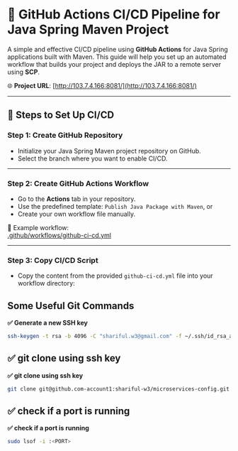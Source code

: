 # 🚀 GitHub Actions CI/CD Pipeline for Java Spring Maven Project

A simple and effective CI/CD pipeline using **GitHub Actions** for Java Spring applications built with Maven. This guide will help you set up an automated workflow that builds your project and deploys the JAR to a remote server using **SCP**.

🌐 **Project URL**: [http://103.7.4.166:8081/](http://103.7.4.166:8081/)

---

## 🧩 Steps to Set Up CI/CD

### Step 1: Create GitHub Repository
- Initialize your Java Spring Maven project repository on GitHub.
- Select the branch where you want to enable CI/CD.

---

### Step 2: Create GitHub Actions Workflow
- Go to the **Actions** tab in your repository.
- Use the predefined template: `Publish Java Package with Maven`, or
- Create your own workflow file manually.

📁 Example workflow:  
[.github/workflows/github-ci-cd.yml](./.github/workflows/github-ci-cd.yml)

---

### Step 3: Copy CI/CD Script
- Copy the content from the provided `github-ci-cd.yml` file into your workflow directory:


## Some Useful Git Commands

<summary><strong>✅ Generate a new SSH key</strong></summary>

```bash
ssh-keygen -t rsa -b 4096 -C "shariful.w3@gmail.com" -f ~/.ssh/id_rsa_account1
```

## ✅ git clone using ssh key

<summary><strong>✅ git clone using ssh key</strong></summary>

```bash
git clone git@github.com-account1:shariful-w3/microservices-config.git
```
## ✅ check if a port is running

<summary><strong>✅ check if a port is running</strong></summary>

```bash
sudo lsof -i :<PORT>
```
